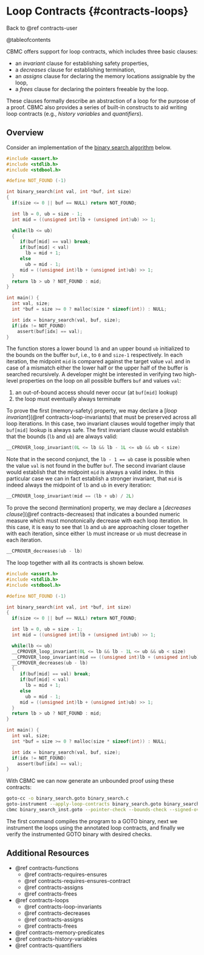 # Loop Contracts {#contracts-loops}

Back to @ref contracts-user

@tableofcontents

CBMC offers support for loop contracts, which includes three basic clauses:
- an _invariant_ clause for establishing safety properties,
- a _decreases_ clause for establishing termination,
- an _assigns_ clause for declaring the memory locations assignable by the loop,
- a _frees_ clause for declaring the pointers freeable by the loop.

These clauses formally describe an abstraction of a loop for the purpose of a proof.
CBMC also provides a series of built-in constructs
to aid writing loop contracts (e.g., _history variables_ and _quantifiers_).

## Overview

Consider an implementation of the [binary search algorithm] below.

```c
#include <assert.h>
#include <stdlib.h>
#include <stdbool.h>

#define NOT_FOUND (-1)

int binary_search(int val, int *buf, int size)
{
  if(size <= 0 || buf == NULL) return NOT_FOUND;

  int lb = 0, ub = size - 1;
  int mid = ((unsigned int)lb + (unsigned int)ub) >> 1;

  while(lb <= ub)
  {
     if(buf[mid] == val) break;
     if(buf[mid] < val)
       lb = mid + 1;
     else
       ub = mid - 1;
     mid = ((unsigned int)lb + (unsigned int)ub) >> 1;
  }
  return lb > ub ? NOT_FOUND : mid;
}

int main() {
  int val, size;
  int *buf = size >= 0 ? malloc(size * sizeof(int)) : NULL;

  int idx = binary_search(val, buf, size);
  if(idx != NOT_FOUND)
    assert(buf[idx] == val);
}
```

The function stores a lower bound `lb` and an upper bound `ub`
initialized to the bounds on the buffer `buf`, i.e., to `0` and `size-1` respectively.
In each iteration, the midpoint `mid` is compared against the target value `val`
and in case of a mismatch either the lower half or the upper half of the buffer is searched recursively.
A developer might be interested in verifying two high-level properties on the loop on all possible buffers `buf` and values `val`:
1. an out-of-bound access should never occur (at `buf[mid]` lookup)
2. the loop must eventually always terminate

To prove the first (memory-safety) property,
we may declare a [_loop invariant_](@ref contracts-loop-invariants)
that must be preserved across all loop iterations.
In this case, two invariant clauses would together imply that `buf[mid]` lookup is always safe.
The first invariant clause would establish that the bounds (`lb` and `ub`) are always valid:
```c
__CPROVER_loop_invariant(0L <= lb && lb - 1L <= ub && ub < size)
```
Note that in the second conjunct,
the `lb - 1 == ub` case is possible when the value `val` is not found in the buffer `buf`.
The second invariant clause would establish that the midpoint `mid` is always a valid index.
In this particular case we can in fact establish a stronger invariant,
that `mid` is indeed always the midpoint of `lb` and `ub` in every iteration:
```c
__CPROVER_loop_invariant(mid == (lb + ub) / 2L)
```

To prove the second (termination) property,
we may declare a [_decreases clause_](@ref contracts-decreases)
that indicates a bounded numeric measure
which must monotonically decrease with each loop iteration.
In this case, it is easy to see that `lb` and `ub` are approaching closer together with each iteration, since either `lb` must increase or `ub` must decrease in each iteration.
```c
__CPROVER_decreases(ub - lb)
```

The loop together with all its contracts is shown below.

```c
#include <assert.h>
#include <stdlib.h>
#include <stdbool.h>

#define NOT_FOUND (-1)

int binary_search(int val, int *buf, int size)
{
  if(size <= 0 || buf == NULL) return NOT_FOUND;

  int lb = 0, ub = size - 1;
  int mid = ((unsigned int)lb + (unsigned int)ub) >> 1;

  while(lb <= ub)
  __CPROVER_loop_invariant(0L <= lb && lb - 1L <= ub && ub < size)
  __CPROVER_loop_invariant(mid == ((unsigned int)lb + (unsigned int)ub) >> 1)
  __CPROVER_decreases(ub - lb)
  {
     if(buf[mid] == val) break;
     if(buf[mid] < val)
       lb = mid + 1;
     else
       ub = mid - 1;
     mid = ((unsigned int)lb + (unsigned int)ub) >> 1;
  }
  return lb > ub ? NOT_FOUND : mid;
}

int main() {
  int val, size;
  int *buf = size >= 0 ? malloc(size * sizeof(int)) : NULL;

  int idx = binary_search(val, buf, size);
  if(idx != NOT_FOUND)
    assert(buf[idx] == val);
}
```

With CBMC we can now generate an unbounded proof using these contracts:

```sh
goto-cc -o binary_search.goto binary_search.c
goto-instrument --apply-loop-contracts binary_search.goto binary_search_inst.goto
cbmc binary_search_inst.goto --pointer-check --bounds-check --signed-overflow-check
```

The first command compiles the program to a GOTO binary,
next we instrument the loops using the annotated loop contracts,
and finally we verify the instrumented GOTO binary with desired checks.

## Additional Resources

[binary search algorithm]: https://en.wikipedia.org/wiki/Binary_search_algorithm

- @ref contracts-functions
  - @ref contracts-requires-ensures
  - @ref contracts-requires-ensures-contract
  - @ref contracts-assigns
  - @ref contracts-frees
- @ref contracts-loops
  - @ref contracts-loop-invariants
  - @ref contracts-decreases
  - @ref contracts-assigns
  - @ref contracts-frees
- @ref contracts-memory-predicates
- @ref contracts-history-variables
- @ref contracts-quantifiers
